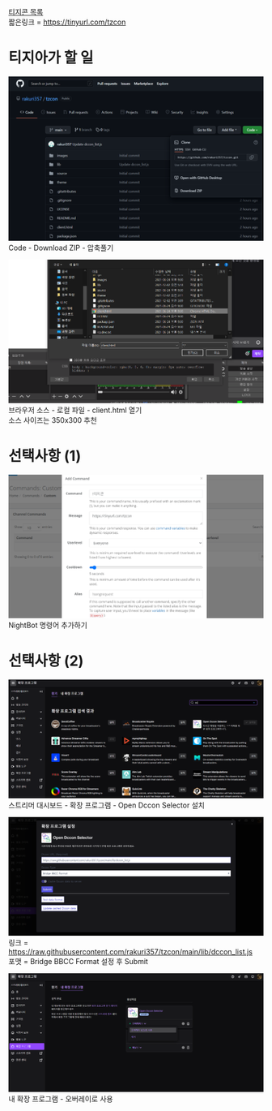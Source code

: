 [티지콘 목록](https://rishubil.github.io/jsassist-open-dccon/#/list?dccon_list=https%3A%2F%2Fopen-dccon-selector.update.sh%2Fapi%2Fconvert-dccon-url%3Ftype%3Dbridge_bbcc%26url%3Dhttps%3A%2F%2Fraw.githubusercontent.com%2Frakuri357%2Ftzcon%2Fmain%2Flib%2Fdccon_list.js)  
짧은링크 = https://tinyurl.com/tzcon  




# **티지아가 할 일**  




![image](./images/readme/image.png)  
Code - Download ZIP - 압축풀기  




![image5](./images/readme/image5.png)  
브라우저 소스 - 로컬 파일 - client.html 열기  
소스 사이즈는 350x300 추천  




# **선택사항 (1)**  




![image6](./images/readme/image6.png)  
NightBot 명령어 추가하기  




# **선택사항 (2)**  




![image2](./images/readme/image2.png)  
스트리머 대시보드 - 확장 프로그램 - Open Dccon Selector 설치  




![image3](./images/readme/image3.png)  
링크 = https://raw.githubusercontent.com/rakuri357/tzcon/main/lib/dccon_list.js  
포맷 = Bridge BBCC Format 설정 후 Submit  




![image4](./images/readme/image4.png)  
내 확장 프로그램 - 오버레이로 사용